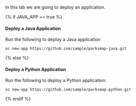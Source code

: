 In this lab we are going to deploy an application.


{% if JAVA_APP == true %}

#### Deploy a Java Application
Run the following to deploy a Java application

~~~shell
oc new-app https://github.com/sample/parksmap-java.git
~~~

{% else %}

#### Deploy a Python Application
Run the following to deploy a Python application:

~~~shell
oc new-app https://github.com/sample/parksmap-python.git
~~~

{% endif %}
